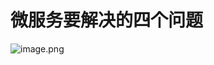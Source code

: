 # 微服务要解决的四个问题

![image.png](https://cdn.nlark.com/yuque/0/2019/png/291118/1563526634311-1687d384-e5f0-4207-998b-e18a0bf86e84.png#align=left&display=inline&height=335&name=image.png&originHeight=523&originWidth=1359&size=88577&status=done&width=869.76)
